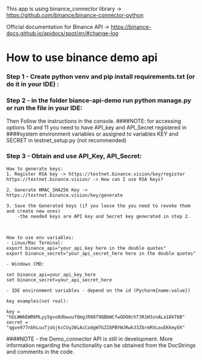 This app is using binance_connector library -> https://github.com/binance/binance-connector-python

Official documentation for Binance API -> https://binance-docs.github.io/apidocs/spot/en/#change-log


# How to use binance demo api

### Step 1 - Create python venv and pip install requirements.txt (or do it in your IDE) :


### Step 2 - in the folder biance-api-demo run python manage.py or run the file in your IDE:
Then Follow the instructions in the console.
####NOTE: for accessing options 10 and 11 you need to have API_key and API_Secret registered in
####system environment variables or assigned to variables KEY and SECRET in testnet_setup.py (not recommended)


### Step 3 - Obtain and use API_Key, API_Secret:
    How to generate keys:
    1. Register RSA key -> https://testnet.binance.vision/key/register
    https://testnet.binance.vision/ -> How can I use RSA Keys?

    2. Generate HMAC_SHA256 Key -> https://testnet.binance.vision/key/generate

    3. Save the Generated keys (if you loose the you need to revoke them and create new ones)
        -the needed keys are API key and Secret key generated in step 2.



    How to use env variables:
    - Linux/Mac Terminal:
    export binance_api="your_api_key here in the double quotes"
    export binance_secret="your_api_secret_here here in the double quotes"

    - Windows CMD:

    set binance_api=your_api_key_here
    set binance_secret=your_api_secret_here

    - IDE environment variables - depend on the id (Pycharm{name:value})

    key examples(not real):

    key = "hGLWWbEWRKMLyy5gvo8dbwuufQmgJR88T9QBbWCfwGDO0chT3R1W3znALa18kT6B"
    secret = "qgve977nbhLuuTjobjkcCUy2WiAcCodgW7GZI8PBYWJRwk33ZbrmRVLouEKkmyEK"


####NOTE - the Demo_connector API is still in development. More information regarding the functionality can be obtained from the DocStrings and comments in the code.


